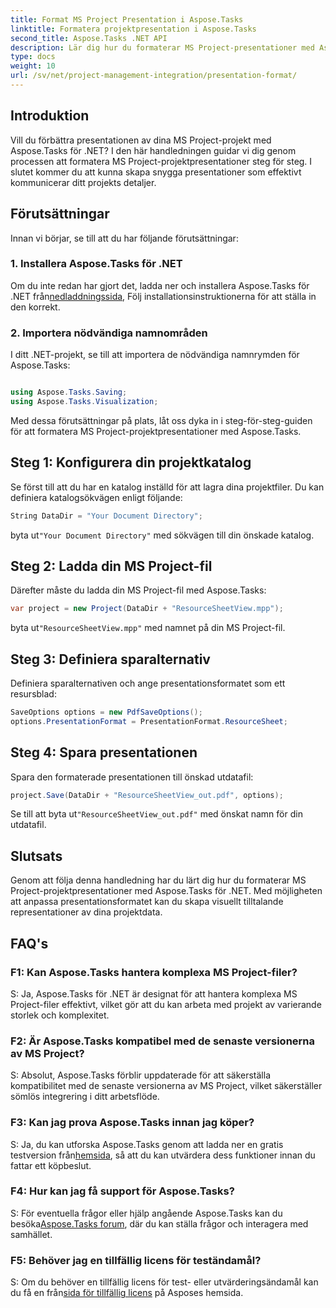 ```yaml
---
title: Format MS Project Presentation i Aspose.Tasks
linktitle: Formatera projektpresentation i Aspose.Tasks
second_title: Aspose.Tasks .NET API
description: Lär dig hur du formaterar MS Project-presentationer med Aspose.Tasks för .NET. Förbättra visualisering och kommunikation av projektdetaljer utan ansträngning.
type: docs
weight: 10
url: /sv/net/project-management-integration/presentation-format/
---
```

## Introduktion

Vill du förbättra presentationen av dina MS Project-projekt med Aspose.Tasks för .NET? I den här handledningen guidar vi dig genom processen att formatera MS Project-projektpresentationer steg för steg. I slutet kommer du att kunna skapa snygga presentationer som effektivt kommunicerar ditt projekts detaljer.

## Förutsättningar

Innan vi börjar, se till att du har följande förutsättningar:

### 1. Installera Aspose.Tasks för .NET

 Om du inte redan har gjort det, ladda ner och installera Aspose.Tasks för .NET från[nedladdningssida](https://releases.aspose.com/tasks/net/), Följ installationsinstruktionerna för att ställa in den korrekt.

### 2. Importera nödvändiga namnområden

I ditt .NET-projekt, se till att importera de nödvändiga namnrymden för Aspose.Tasks:

```csharp

using Aspose.Tasks.Saving;
using Aspose.Tasks.Visualization;
```

Med dessa förutsättningar på plats, låt oss dyka in i steg-för-steg-guiden för att formatera MS Project-projektpresentationer med Aspose.Tasks.

## Steg 1: Konfigurera din projektkatalog

Se först till att du har en katalog inställd för att lagra dina projektfiler. Du kan definiera katalogsökvägen enligt följande:

```csharp
String DataDir = "Your Document Directory";
```

 byta ut`"Your Document Directory"` med sökvägen till din önskade katalog.

## Steg 2: Ladda din MS Project-fil

Därefter måste du ladda din MS Project-fil med Aspose.Tasks:

```csharp
var project = new Project(DataDir + "ResourceSheetView.mpp");
```

 byta ut`"ResourceSheetView.mpp"` med namnet på din MS Project-fil.

## Steg 3: Definiera sparalternativ

Definiera sparalternativen och ange presentationsformatet som ett resursblad:

```csharp
SaveOptions options = new PdfSaveOptions();
options.PresentationFormat = PresentationFormat.ResourceSheet;
```

## Steg 4: Spara presentationen

Spara den formaterade presentationen till önskad utdatafil:

```csharp
project.Save(DataDir + "ResourceSheetView_out.pdf", options);
```

 Se till att byta ut`"ResourceSheetView_out.pdf"` med önskat namn för din utdatafil.

## Slutsats

Genom att följa denna handledning har du lärt dig hur du formaterar MS Project-projektpresentationer med Aspose.Tasks för .NET. Med möjligheten att anpassa presentationsformatet kan du skapa visuellt tilltalande representationer av dina projektdata.

## FAQ's

### F1: Kan Aspose.Tasks hantera komplexa MS Project-filer?
S: Ja, Aspose.Tasks för .NET är designat för att hantera komplexa MS Project-filer effektivt, vilket gör att du kan arbeta med projekt av varierande storlek och komplexitet.

### F2: Är Aspose.Tasks kompatibel med de senaste versionerna av MS Project?
S: Absolut, Aspose.Tasks förblir uppdaterade för att säkerställa kompatibilitet med de senaste versionerna av MS Project, vilket säkerställer sömlös integrering i ditt arbetsflöde.

### F3: Kan jag prova Aspose.Tasks innan jag köper?
 S: Ja, du kan utforska Aspose.Tasks genom att ladda ner en gratis testversion från[hemsida](https://releases.aspose.com/), så att du kan utvärdera dess funktioner innan du fattar ett köpbeslut.

### F4: Hur kan jag få support för Aspose.Tasks?
 S: För eventuella frågor eller hjälp angående Aspose.Tasks kan du besöka[Aspose.Tasks forum](https://forum.aspose.com/c/tasks/15), där du kan ställa frågor och interagera med samhället.

### F5: Behöver jag en tillfällig licens för teständamål?
 S: Om du behöver en tillfällig licens för test- eller utvärderingsändamål kan du få en från[sida för tillfällig licens](https://purchase.aspose.com/temporary-license/) på Asposes hemsida.